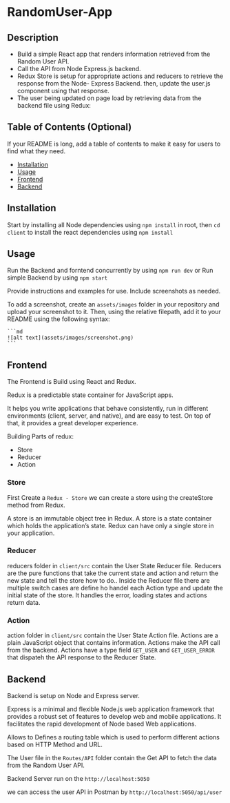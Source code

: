 # RandomUser-App

## Description

- Build a simple React app that renders information retrieved from the Random User API. 
- Call the API from Node Express.js backend.
- Redux Store is setup for appropriate actions and reducers to retrieve the response from the Node- Express Backend. then, update the user.js component using that      response.
- The user being updated on page load by retrieving data from the backend file using Redux:


## Table of Contents (Optional)

If your README is long, add a table of contents to make it easy for users to find what they need.

- [Installation](#installation)
- [Usage](#usage)
- [Frontend](#Frontend)
- [Backend](#Backend)


## Installation

Start by installing all Node dependencies using `npm install` in root, then `cd client` to install the react dependencies using `npm install`

## Usage

Run the Backend and forntend concurrently by using `npm run dev` or Run simple Backend by using `npm start`

Provide instructions and examples for use. Include screenshots as needed.

To add a screenshot, create an `assets/images` folder in your repository and upload your screenshot to it. Then, using the relative filepath, add it to your README using the following syntax:

    ```md
    ![alt text](assets/images/screenshot.png)
    ```

## Frontend

The Frontend is Build using React and Redux.

Redux is a predictable state container for JavaScript apps.

It helps you write applications that behave consistently, run in different environments (client, server, and native), and are easy to test. On top of that, it provides a great developer experience.

Building Parts of redux: 
 
- Store
- Reducer
- Action


### Store
First Create a `Redux - Store` we can create a store using the createStore method from Redux. 

A store is an immutable object tree in Redux. A store is a state container which holds the application’s state. Redux can have only a single store in your application.

### Reducer

reducers folder in `client/src` contain the User State Reducer file.
Reducers are the pure functions that take the current state and action and return the new state and tell the store how to do.. 
Inside the Reducer file there are multiple switch cases are define ho handel each Action type and update the initial state of the store.
It handles the error, loading states and actions return data. 

### Action

action folder in `client/src` contain the User State Action file.
Actions are a plain JavaScript object that contains information. Actions make the API call from the backend. 
Actions have a type field `GET_USER` and `GET_USER_ERROR` that dispateh the API response to the Reducer State.


## Backend

Backend is setup on Node and Express server.

Express is a minimal and flexible Node.js web application framework that provides a robust set of features to develop web and mobile applications. It facilitates the rapid development of Node based Web applications.

Allows to Defines a routing table which is used to perform different actions based on HTTP Method and URL.

The User file in the `Routes/API` folder contain the Get API to fetch the data from the Random User API.

Backend Server run on the `http://localhost:5050`

we can access the user API in Postman by `http://localhost:5050/api/user`

